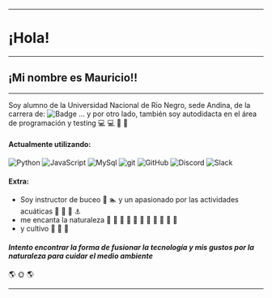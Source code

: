 ***
# ¡Hola!
***
## ¡Mi nombre es Mauricio!!
***
Soy alumno de la Universidad Nacional de Rio Negro, sede Andina, de la carrera de:
![Badge](https://bit.ly/icom-badge)
... y por otro lado, también soy autodidacta en el área de programación y testing :computer: :computer: :iphone: :iphone:

#### Actualmente utilizando:
![Python](https://img.shields.io/badge/-Python-05122A?style=flat&logo=python)
![JavaScript](https://img.shields.io/badge/JavaScript-05122A.svg?style=flat&logo=javascript)
![MySql](https://img.shields.io/badge/MySql-05122A.svg?style=flat&logo=mysql)
![git](https://img.shields.io/badge/-git-05122A?style=flat&logo=git)
![GitHub](https://img.shields.io/badge/GitHub-05122A.svg?style=flat&logo=github)
![Discord](https://img.shields.io/badge/Discord-05122A.svg?style=flat&logo=discord)
![Slack](https://img.shields.io/badge/Slack-05122A.svg?style=flat&logo=slack)

#### Extra:
* Soy instructor de buceo :ocean: :swimmer: y un apasionado por las actividades acuáticas 	:ship: :speedboat: :rowboat: :anchor:
* me encanta la naturaleza 	:cactus: :evergreen_tree: :sunflower: :paw_prints: :leopard: :blowfish: :octopus: :dolphin: 	:whale: :tropical_fish: :snake:
* y cultivo 	:mushroom: 	:mushroom: 	:mushroom: 

#### **_Intento encontrar la forma de fusionar la tecnología y mis gustos por la naturaleza para cuidar el medio ambiente_** 
:earth_americas: :sun_with_face: :earth_americas: 
***
